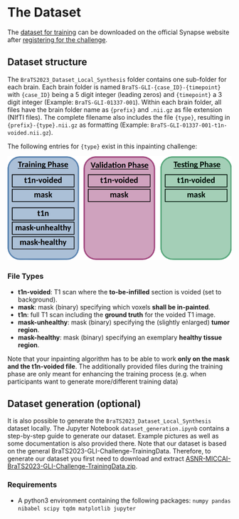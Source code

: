# The Dataset
The [dataset for training](https://www.synapse.org/#!Synapse:syn51522870) can be downloaded on the official Synapse website after [registering for the challenge](https://www.synapse.org/#!Synapse:syn51156910/wiki/622347).

## Dataset structure
The ```BraTS2023_Dataset_Local_Synthesis``` folder contains one sub-folder for each brain.
Each brain folder is named ```BraTS-GLI-{case_ID}-{timepoint}``` with ```{case_ID}``` being a 5 digit integer (leading zeros) and ```{timepoint}``` a 3 digit integer (Example: ```BraTS-GLI-01337-001```). Within each brain folder, all files have the brain folder name as ```{prefix}``` and ```.nii.gz``` as file extension (NIfTI files). The complete filename also includes the file ```{type}```, resulting in ```{prefix}-{type}.nii.gz``` as formatting (Example: ```BraTS-GLI-01337-001-t1n-voided.nii.gz```). 

The following entries for ```{type}``` exist in this inpainting challenge:

![Figure: Challenge Datasets](figure_challenge_datasets.png "Challenge Datasets")

### File Types
- **t1n-voided**: T1 scan where the **to-be-infilled** section is voided (set to background). 
- **mask**: mask (binary) specifying which voxels **shall be in-painted**. 
- **t1n**: full T1 scan including the **ground truth** for the voided T1 image.
- **mask-unhealthy**: mask (binary) specifying the (slightly enlarged) **tumor region**.
- **mask-healthy**: mask (binary) specifying an exemplary **healthy tissue region**.

Note that your inpainting algorithm has to be able to work **only on the mask and the t1n-voided file**. The additionally provided files during the training phase are only meant for enhancing the training process (e.g. when participants want to generate more/different training data)

## Dataset generation (optional)
It is also possible to generate the ```BraTS2023_Dataset_Local_Synthesis``` dataset locally. The Jupyter Notebook ```dataset_generation.ipynb``` contains a step-by-step guide to generate our dataset. Example pictures as well as some documentation is also provided there. Note that our dataset is based on the general BraTS2023-GLI-Challenge-TrainingData. Therefore, to generate our dataset you first need to download and extract [ASNR-MICCAI-BraTS2023-GLI-Challenge-TrainingData.zip](https://www.synapse.org/#!Synapse:syn51514132).

### Requirements
- A python3 environment containing the following packages: ```numpy pandas nibabel scipy tqdm matplotlib jupyter```



